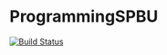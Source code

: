 # ProgrammingSPBU
[![Build Status](https://ci.appveyor.com/api/projects/status/github/Semen-Tagiltsev/HomeWork_Semester_2)](https://ci.appveyor.com/api/projects/status/github/Semen-Tagiltsev/HomeWork_Semester_2)
